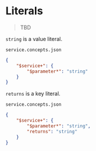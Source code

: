 # Literals

> TBD

`string` is a value literal.

`service.concepts.json`

```json
{
    "$service+": {
        "$parameter*": "string"
    }
}
```

`returns` is a key literal.

`service.concepts.json`

```json
{
    "$service+": {
        "$parameter*": "string",
        "returns": "string"
    }
}
```
